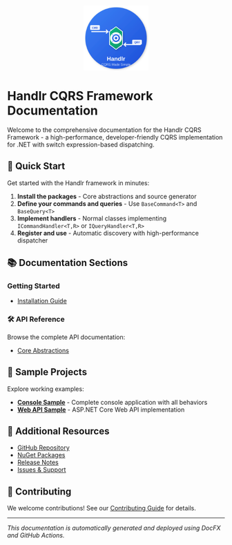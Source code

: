<div align="center">
  <img src="../assets/logos/handlr-logo.svg" alt="Handlr Logo" width="150" height="150" />
</div>

# Handlr CQRS Framework Documentation

Welcome to the comprehensive documentation for the Handlr CQRS Framework - a high-performance, developer-friendly CQRS implementation for .NET with switch expression-based dispatching.

## 🚀 Quick Start

Get started with the Handlr framework in minutes:

1. **Install the packages** - Core abstractions and source generator
2. **Define your commands and queries** - Use `BaseCommand<T>` and `BaseQuery<T>` 
3. **Implement handlers** - Normal classes implementing `ICommandHandler<T,R>` or `IQueryHandler<T,R>`
4. **Register and use** - Automatic discovery with high-performance dispatcher

## 📚 Documentation Sections

### Getting Started
- [Installation Guide](getting-started/installation.md)

### 🛠️ API Reference

Browse the complete API documentation:

- [Core Abstractions](../api/index.md)

## 🎯 Sample Projects

Explore working examples:

- **[Console Sample](https://github.com/sodiqyekeen/handlr/tree/main/samples/SampleConsoleApp)** - Complete console application with all behaviors
- **[Web API Sample](https://github.com/sodiqyekeen/handlr/tree/main/samples/SampleWebApi)** - ASP.NET Core Web API implementation

## 📖 Additional Resources

- [GitHub Repository](https://github.com/sodiqyekeen/handlr)
- [NuGet Packages](https://www.nuget.org/profiles/sodiqyekeen)
- [Release Notes](https://github.com/sodiqyekeen/handlr/releases)
- [Issues & Support](https://github.com/sodiqyekeen/handlr/issues)

## 🤝 Contributing

We welcome contributions! See our [Contributing Guide](https://github.com/sodiqyekeen/handlr/blob/main/CONTRIBUTING.md) for details.

---

*This documentation is automatically generated and deployed using DocFX and GitHub Actions.*